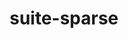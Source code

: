 ---
title: "suite-sparse"
layout: cache
categories: [package, develop]
meta: {"compilers": ["gcc@11.4.0", "gcc@13.2.0", "gcc@9.4.0", "intel-oneapi-compilers@2024.2.1", "intel-oneapi-compilers@2025.1.0"], "num_specs": 68, "num_specs_by_stack": {"e4s": 24, "e4s-neoverse-v2": 9, "e4s-neoverse_v1": 2, "e4s-oneapi": 13, "e4s-power": 2, "ml-linux-x86_64-rocm": 9, "root": 68, "tutorial": 9}, "oss": ["ubuntu20.04", "ubuntu22.04", "ubuntu24.04"], "platforms": ["linux"], "stacks": ["e4s", "e4s-neoverse-v2", "e4s-neoverse_v1", "e4s-oneapi", "e4s-power", "ml-linux-x86_64-rocm", "root", "tutorial"], "targets": ["neoverse_v1", "neoverse_v2", "ppc64le", "x86_64_v3"], "versions": ["5.10.1", "7.3.1", "7.7.0", "7.8.3"]}
spec_details: [{"compiler": "gcc@11.4.0", "hash": "23vdp3w6lrfo76sfck7mmjydfkrt2g3m", "os": "ubuntu22.04", "platform": "linux", "size": "-", "stacks": ["e4s", "root"], "target": "x86_64_v3", "variants": ["build_system=generic", "~cuda", "~graphblas", "~openmp", "+pic"], "versions": ["7.8.3"]}, {"compiler": "gcc@11.4.0", "hash": "35l7kts22kxsx7gnw6ezrczwt2lvjehe", "os": "ubuntu22.04", "platform": "linux", "size": "-", "stacks": ["root", "tutorial"], "target": "x86_64_v3", "variants": ["build_system=generic", "~cuda", "~graphblas", "~openmp", "+pic", "~tbb"], "versions": ["5.10.1"]}, {"compiler": "gcc@11.4.0", "hash": "3fk3xfi4a462sqopoamexeo4khsyx23s", "os": "ubuntu22.04", "platform": "linux", "size": "-", "stacks": ["e4s", "root"], "target": "x86_64_v3", "variants": ["build_system=generic", "~cuda", "~graphblas", "~openmp", "+pic"], "versions": ["7.7.0"]}, {"compiler": "gcc@11.4.0", "hash": "3kkefwg6d7lpuu2wyyrd5sjur3gw47zm", "os": "ubuntu22.04", "platform": "linux", "size": "-", "stacks": ["e4s", "root"], "target": "x86_64_v3", "variants": ["build_system=generic", "~cuda", "~graphblas", "~openmp", "+pic"], "versions": ["7.8.3"]}, {"compiler": "gcc@11.4.0", "hash": "45sl4ya2sw3negrwlxtoplhyzlldfh5p", "os": "ubuntu22.04", "platform": "linux", "size": "-", "stacks": ["e4s", "root"], "target": "x86_64_v3", "variants": ["build_system=generic", "~cuda", "~graphblas", "~openmp", "+pic"], "versions": ["7.8.3"]}, {"compiler": "gcc@11.4.0", "hash": "4gg65e4w3wwnarmnodd6bcfhpr7dm2ry", "os": "ubuntu22.04", "platform": "linux", "size": "-", "stacks": ["e4s", "root"], "target": "x86_64_v3", "variants": ["build_system=generic", "~cuda", "~graphblas", "~openmp", "+pic"], "versions": ["7.7.0"]}, {"compiler": "gcc@13.2.0", "hash": "4xzlmwri4u3paxwe55utpvsq7a57wcnw", "os": "ubuntu24.04", "platform": "linux", "size": "-", "stacks": ["ml-linux-x86_64-rocm", "root"], "target": "x86_64_v3", "variants": ["build_system=generic", "~cuda", "~graphblas", "~openmp", "+pic"], "versions": ["7.8.3"]}, {"compiler": "intel-oneapi-compilers@2024.2.1", "hash": "5ods5unnzk4wmlizmw3osa2p4rlc6hfc", "os": "ubuntu22.04", "platform": "linux", "size": "-", "stacks": ["e4s-oneapi", "root"], "target": "x86_64_v3", "variants": ["build_system=generic", "~cuda", "~graphblas", "~openmp", "+pic"], "versions": ["7.8.3"]}, {"compiler": "intel-oneapi-compilers@2024.2.1", "hash": "5otkqklbywvsoyz4n2rrdftfbo5o4zuj", "os": "ubuntu22.04", "platform": "linux", "size": "-", "stacks": ["e4s-oneapi", "root"], "target": "x86_64_v3", "variants": ["build_system=generic", "~cuda", "~graphblas", "~openmp", "+pic"], "versions": ["7.3.1"]}, {"compiler": "gcc@11.4.0", "hash": "5rirzbesh5a7sobpqpvb6wzjvnmxmmxj", "os": "ubuntu22.04", "platform": "linux", "size": "-", "stacks": ["e4s", "root"], "target": "x86_64_v3", "variants": ["build_system=generic", "~cuda", "~graphblas", "~openmp", "+pic"], "versions": ["7.3.1"]}, {"compiler": "gcc@13.2.0", "hash": "65cxutentyswwkv5eyvuhujhwz6e5x65", "os": "ubuntu24.04", "platform": "linux", "size": "-", "stacks": ["ml-linux-x86_64-rocm", "root"], "target": "x86_64_v3", "variants": ["build_system=generic", "~cuda", "~graphblas", "~openmp", "+pic"], "versions": ["7.8.3"]}, {"compiler": "intel-oneapi-compilers@2025.1.0", "hash": "6xfktrs7e3sxs5choqvt2gserkiu3wmh", "os": "ubuntu22.04", "platform": "linux", "size": "-", "stacks": ["e4s-oneapi", "root"], "target": "x86_64_v3", "variants": ["build_system=generic", "~cuda", "~graphblas", "~openmp", "+pic"], "versions": ["7.3.1"]}, {"compiler": "intel-oneapi-compilers@2025.1.0", "hash": "6ynaiexp7zbwdhobhuyb4syk3yh7kg5w", "os": "ubuntu22.04", "platform": "linux", "size": "-", "stacks": ["e4s-oneapi", "root"], "target": "x86_64_v3", "variants": ["build_system=generic", "~cuda", "~graphblas", "~openmp", "+pic"], "versions": ["7.3.1"]}, {"compiler": "gcc@13.2.0", "hash": "734gglyftjeeoql3ar5asebphgldss57", "os": "ubuntu24.04", "platform": "linux", "size": "-", "stacks": ["ml-linux-x86_64-rocm", "root"], "target": "x86_64_v3", "variants": ["build_system=generic", "~cuda", "~graphblas", "~openmp", "+pic"], "versions": ["7.8.3"]}, {"compiler": "gcc@11.4.0", "hash": "7rdyjzpq2tijjwn4vkhnzxxkkchb2zf6", "os": "ubuntu22.04", "platform": "linux", "size": "-", "stacks": ["e4s", "root"], "target": "x86_64_v3", "variants": ["build_system=generic", "~cuda", "~graphblas", "~openmp", "+pic"], "versions": ["7.3.1"]}, {"compiler": "gcc@13.2.0", "hash": "a7cfrjurvwk4epetdmjugyihf3wwaucn", "os": "ubuntu24.04", "platform": "linux", "size": "-", "stacks": ["ml-linux-x86_64-rocm", "root"], "target": "x86_64_v3", "variants": ["build_system=generic", "~cuda", "~graphblas", "~openmp", "+pic"], "versions": ["7.8.3"]}, {"compiler": "gcc@11.4.0", "hash": "ag5bnzhd5mfdkf27u6qkh5en3z4tukpy", "os": "ubuntu22.04", "platform": "linux", "size": "-", "stacks": ["e4s", "root"], "target": "x86_64_v3", "variants": ["build_system=generic", "~cuda", "~graphblas", "~openmp", "+pic"], "versions": ["7.7.0"]}, {"compiler": "gcc@11.4.0", "hash": "an5d6l5m7jfeaf3b7dafpkktfq6h6tcm", "os": "ubuntu22.04", "platform": "linux", "size": "-", "stacks": ["e4s", "root"], "target": "x86_64_v3", "variants": ["build_system=generic", "~cuda", "~graphblas", "~openmp", "+pic"], "versions": ["7.8.3"]}, {"compiler": "gcc@11.4.0", "hash": "b3shij3j6wnkj7rsm26znkuka3qh2nfa", "os": "ubuntu22.04", "platform": "linux", "size": "-", "stacks": ["e4s-neoverse_v1", "root"], "target": "neoverse_v1", "variants": ["build_system=generic", "~cuda", "~graphblas", "~openmp", "+pic"], "versions": ["7.3.1"]}, {"compiler": "gcc@11.4.0", "hash": "b6wofshedr5pgfj4pkke4cxb2twlgkp2", "os": "ubuntu22.04", "platform": "linux", "size": "-", "stacks": ["e4s", "root"], "target": "x86_64_v3", "variants": ["build_system=generic", "~cuda", "~graphblas", "~openmp", "+pic"], "versions": ["7.7.0"]}, {"compiler": "gcc@11.4.0", "hash": "bmjdub2laia7kkscx67co4au7psy3yps", "os": "ubuntu22.04", "platform": "linux", "size": "-", "stacks": ["e4s", "root"], "target": "x86_64_v3", "variants": ["build_system=generic", "~cuda", "~graphblas", "~openmp", "+pic"], "versions": ["7.7.0"]}, {"compiler": "intel-oneapi-compilers@2024.2.1", "hash": "cgo4pjdga2bojaejxkqv7zlzqih7p6v3", "os": "ubuntu22.04", "platform": "linux", "size": "-", "stacks": ["e4s-oneapi", "root"], "target": "x86_64_v3", "variants": ["build_system=generic", "~cuda", "~graphblas", "~openmp", "+pic"], "versions": ["7.8.3"]}, {"compiler": "gcc@9.4.0", "hash": "dawwaldlsmoytnf534kaqkwm4j3zddld", "os": "ubuntu20.04", "platform": "linux", "size": "-", "stacks": ["e4s-power", "root"], "target": "ppc64le", "variants": ["build_system=generic", "~cuda", "~graphblas", "~openmp", "+pic"], "versions": ["7.3.1"]}, {"compiler": "gcc@11.4.0", "hash": "dfgosfhprats5zcig6b2voclzcp22fas", "os": "ubuntu22.04", "platform": "linux", "size": "-", "stacks": ["root", "tutorial"], "target": "x86_64_v3", "variants": ["build_system=generic", "~cuda", "~graphblas", "~openmp", "+pic", "~tbb"], "versions": ["5.10.1"]}, {"compiler": "gcc@11.4.0", "hash": "dicefdpqc3l22o5j5epxv2pt36neq7kd", "os": "ubuntu22.04", "platform": "linux", "size": "-", "stacks": ["e4s", "root"], "target": "x86_64_v3", "variants": ["build_system=generic", "~cuda", "~graphblas", "~openmp", "+pic"], "versions": ["7.8.3"]}, {"compiler": "gcc@11.4.0", "hash": "fs6jq2ablsj23t2wtumpo7knwgjbs5w5", "os": "ubuntu22.04", "platform": "linux", "size": "-", "stacks": ["root", "tutorial"], "target": "x86_64_v3", "variants": ["build_system=generic", "~cuda", "~graphblas", "~openmp", "+pic", "~tbb"], "versions": ["5.10.1"]}, {"compiler": "gcc@9.4.0", "hash": "ftkpe27ijb62xqmfmmhpxdf36u6bsnwy", "os": "ubuntu20.04", "platform": "linux", "size": "-", "stacks": ["e4s-power", "root"], "target": "ppc64le", "variants": ["build_system=generic", "~cuda", "~graphblas", "~openmp", "+pic"], "versions": ["7.3.1"]}, {"compiler": "gcc@11.4.0", "hash": "gtesns227wcpw5k7k3hbdb3yxzifht4n", "os": "ubuntu22.04", "platform": "linux", "size": "-", "stacks": ["e4s-neoverse-v2", "root"], "target": "neoverse_v2", "variants": ["build_system=generic", "~cuda", "~graphblas", "~openmp", "+pic"], "versions": ["7.3.1"]}, {"compiler": "gcc@11.4.0", "hash": "gw4vyszkyrwv7f3y3vevyjqd7memxufk", "os": "ubuntu22.04", "platform": "linux", "size": "-", "stacks": ["e4s", "root"], "target": "x86_64_v3", "variants": ["build_system=generic", "~cuda", "~graphblas", "~openmp", "+pic"], "versions": ["7.3.1"]}, {"compiler": "gcc@11.4.0", "hash": "heyptpkxz7ggfevyj5s7pccan52zfj4c", "os": "ubuntu22.04", "platform": "linux", "size": "-", "stacks": ["e4s", "root"], "target": "x86_64_v3", "variants": ["build_system=generic", "~cuda", "~graphblas", "~openmp", "+pic"], "versions": ["7.3.1"]}, {"compiler": "gcc@11.4.0", "hash": "hs7ge57c5ze2446j444rp4fcafxdrfez", "os": "ubuntu22.04", "platform": "linux", "size": "-", "stacks": ["e4s-neoverse_v1", "root"], "target": "neoverse_v1", "variants": ["build_system=generic", "~cuda", "~graphblas", "~openmp", "+pic"], "versions": ["7.3.1"]}, {"compiler": "gcc@11.4.0", "hash": "huegzsd7auwhvpoez4bv7njlfwtrrxrr", "os": "ubuntu22.04", "platform": "linux", "size": "-", "stacks": ["e4s-neoverse-v2", "root"], "target": "neoverse_v2", "variants": ["build_system=generic", "~cuda", "~graphblas", "~openmp", "+pic"], "versions": ["7.3.1"]}, {"compiler": "gcc@13.2.0", "hash": "if6bw5jaczb7ee5ixuetbsznub5rz7r7", "os": "ubuntu24.04", "platform": "linux", "size": "-", "stacks": ["ml-linux-x86_64-rocm", "root"], "target": "x86_64_v3", "variants": ["build_system=generic", "~cuda", "~graphblas", "~openmp", "+pic"], "versions": ["7.8.3"]}, {"compiler": "intel-oneapi-compilers@2025.1.0", "hash": "isp2izdb2ywkjnkbuyf7ywi6mqpywajm", "os": "ubuntu22.04", "platform": "linux", "size": "-", "stacks": ["e4s-oneapi", "root"], "target": "x86_64_v3", "variants": ["build_system=generic", "~cuda", "~graphblas", "~openmp", "+pic"], "versions": ["7.3.1"]}, {"compiler": "gcc@11.4.0", "hash": "jglz3e7vkrskw55lovw4ersvujmaq7fa", "os": "ubuntu22.04", "platform": "linux", "size": "-", "stacks": ["root", "tutorial"], "target": "x86_64_v3", "variants": ["build_system=generic", "~cuda", "~graphblas", "~openmp", "+pic", "~tbb"], "versions": ["5.10.1"]}, {"compiler": "gcc@11.4.0", "hash": "jvb7cdoaqnse2mn37qqqp26wnmuqb27n", "os": "ubuntu22.04", "platform": "linux", "size": "-", "stacks": ["e4s-neoverse-v2", "root"], "target": "neoverse_v2", "variants": ["build_system=generic", "~cuda", "~graphblas", "~openmp", "+pic"], "versions": ["7.3.1"]}, {"compiler": "gcc@11.4.0", "hash": "k3dl3l3xv6vonqdtdw6alf7oawu7x4e4", "os": "ubuntu22.04", "platform": "linux", "size": "-", "stacks": ["e4s-neoverse-v2", "root"], "target": "neoverse_v2", "variants": ["build_system=generic", "~cuda", "~graphblas", "~openmp", "+pic"], "versions": ["7.3.1"]}, {"compiler": "gcc@11.4.0", "hash": "k7qejcybtl3bxpyovtyohadjzvj2r37t", "os": "ubuntu22.04", "platform": "linux", "size": "-", "stacks": ["root", "tutorial"], "target": "x86_64_v3", "variants": ["build_system=generic", "~cuda", "~graphblas", "~openmp", "+pic", "~tbb"], "versions": ["5.10.1"]}, {"compiler": "gcc@11.4.0", "hash": "leaz6yrr2bxdnrqtaghczv3iceeds4uw", "os": "ubuntu22.04", "platform": "linux", "size": "-", "stacks": ["e4s", "root"], "target": "x86_64_v3", "variants": ["build_system=generic", "~cuda", "~graphblas", "~openmp", "+pic"], "versions": ["7.7.0"]}, {"compiler": "gcc@11.4.0", "hash": "lnxl4cfewuyzxuqz2molhmrhbevxuir7", "os": "ubuntu22.04", "platform": "linux", "size": "-", "stacks": ["e4s", "root"], "target": "x86_64_v3", "variants": ["build_system=generic", "~cuda", "~graphblas", "~openmp", "+pic"], "versions": ["7.3.1"]}, {"compiler": "gcc@11.4.0", "hash": "mat2ffdj5ixpksl7v6welvjrbhzqdcd2", "os": "ubuntu22.04", "platform": "linux", "size": "-", "stacks": ["e4s-neoverse-v2", "root"], "target": "neoverse_v2", "variants": ["build_system=generic", "~cuda", "~graphblas", "~openmp", "+pic"], "versions": ["7.3.1"]}, {"compiler": "gcc@11.4.0", "hash": "nbf4iovf5ll4nsulm6tryofbo6iaxdla", "os": "ubuntu22.04", "platform": "linux", "size": "-", "stacks": ["e4s-neoverse-v2", "root"], "target": "neoverse_v2", "variants": ["build_system=generic", "~cuda", "~graphblas", "~openmp", "+pic"], "versions": ["7.3.1"]}, {"compiler": "intel-oneapi-compilers@2024.2.1", "hash": "ndjkjtqnze3hol5u5ln64hkjwrmnhw6e", "os": "ubuntu22.04", "platform": "linux", "size": "-", "stacks": ["e4s-oneapi", "root"], "target": "x86_64_v3", "variants": ["build_system=generic", "~cuda", "~graphblas", "~openmp", "+pic"], "versions": ["7.8.3"]}, {"compiler": "gcc@13.2.0", "hash": "nlfak7ilgvxygbuet2d5r44s6om3uxux", "os": "ubuntu24.04", "platform": "linux", "size": "-", "stacks": ["ml-linux-x86_64-rocm", "root"], "target": "x86_64_v3", "variants": ["build_system=generic", "~cuda", "~graphblas", "~openmp", "+pic"], "versions": ["7.8.3"]}, {"compiler": "gcc@11.4.0", "hash": "nto3ogkx4jg26q5btn6yvcdlkjiiqis5", "os": "ubuntu22.04", "platform": "linux", "size": "-", "stacks": ["root", "tutorial"], "target": "x86_64_v3", "variants": ["build_system=generic", "~cuda", "~graphblas", "~openmp", "+pic", "~tbb"], "versions": ["5.10.1"]}, {"compiler": "gcc@11.4.0", "hash": "ocfbq7fxdhk7ylch7qy3kxcwhxni3xgk", "os": "ubuntu22.04", "platform": "linux", "size": "-", "stacks": ["e4s", "root"], "target": "x86_64_v3", "variants": ["build_system=generic", "~cuda", "~graphblas", "~openmp", "+pic"], "versions": ["7.7.0"]}, {"compiler": "intel-oneapi-compilers@2025.1.0", "hash": "oop7yqqymp2rlznlucldhdfaym667tu6", "os": "ubuntu22.04", "platform": "linux", "size": "-", "stacks": ["e4s-oneapi", "root"], "target": "x86_64_v3", "variants": ["build_system=generic", "~cuda", "~graphblas", "~openmp", "+pic"], "versions": ["7.3.1"]}, {"compiler": "gcc@11.4.0", "hash": "ov3cqcfemgxoa3ommb3temeaaucihdap", "os": "ubuntu22.04", "platform": "linux", "size": "-", "stacks": ["root", "tutorial"], "target": "x86_64_v3", "variants": ["build_system=generic", "~cuda", "~graphblas", "~openmp", "+pic", "~tbb"], "versions": ["5.10.1"]}, {"compiler": "gcc@11.4.0", "hash": "oyvcyoudtrna6qtddp33zpjpltuywr65", "os": "ubuntu22.04", "platform": "linux", "size": "-", "stacks": ["root", "tutorial"], "target": "x86_64_v3", "variants": ["build_system=generic", "~cuda", "~graphblas", "~openmp", "+pic", "~tbb"], "versions": ["5.10.1"]}, {"compiler": "gcc@11.4.0", "hash": "pb2ehindtgjjzevgqr2qsl5foxhbnjkf", "os": "ubuntu22.04", "platform": "linux", "size": "-", "stacks": ["e4s", "root"], "target": "x86_64_v3", "variants": ["build_system=generic", "~cuda", "~graphblas", "~openmp", "+pic"], "versions": ["7.3.1"]}, {"compiler": "gcc@11.4.0", "hash": "powylofyyt63amdfgc3gzm77piwwdf64", "os": "ubuntu22.04", "platform": "linux", "size": "-", "stacks": ["e4s", "root"], "target": "x86_64_v3", "variants": ["build_system=generic", "~cuda", "~graphblas", "~openmp", "+pic"], "versions": ["7.8.3"]}, {"compiler": "gcc@11.4.0", "hash": "psfsyhbktciarcox6rashfdjvhaj7gii", "os": "ubuntu22.04", "platform": "linux", "size": "-", "stacks": ["e4s-neoverse-v2", "root"], "target": "neoverse_v2", "variants": ["build_system=generic", "~cuda", "~graphblas", "~openmp", "+pic"], "versions": ["7.3.1"]}, {"compiler": "intel-oneapi-compilers@2025.1.0", "hash": "px4xi4h3fheiz7xzgwcgqjhryz3qnxyw", "os": "ubuntu22.04", "platform": "linux", "size": "-", "stacks": ["e4s-oneapi", "root"], "target": "x86_64_v3", "variants": ["build_system=generic", "~cuda", "~graphblas", "~openmp", "+pic"], "versions": ["7.3.1"]}, {"compiler": "gcc@11.4.0", "hash": "pxv4cwp3vdlzodgkwg5k4k2aq3vqnnw2", "os": "ubuntu22.04", "platform": "linux", "size": "-", "stacks": ["e4s", "root"], "target": "x86_64_v3", "variants": ["build_system=generic", "~cuda", "~graphblas", "~openmp", "+pic"], "versions": ["7.7.0"]}, {"compiler": "gcc@11.4.0", "hash": "q3sh5zclyfsa7iqk2twaxsulci4mippd", "os": "ubuntu22.04", "platform": "linux", "size": "-", "stacks": ["e4s-neoverse-v2", "root"], "target": "neoverse_v2", "variants": ["build_system=generic", "~cuda", "~graphblas", "~openmp", "+pic"], "versions": ["7.3.1"]}, {"compiler": "gcc@13.2.0", "hash": "q5qtzx7xgnc34oxnyclfn3c7gqizn3uk", "os": "ubuntu24.04", "platform": "linux", "size": "-", "stacks": ["ml-linux-x86_64-rocm", "root"], "target": "x86_64_v3", "variants": ["build_system=generic", "~cuda", "~graphblas", "~openmp", "+pic"], "versions": ["7.8.3"]}, {"compiler": "gcc@11.4.0", "hash": "qjujrcig4tl7by4qwlu7y7ywlg2n34v3", "os": "ubuntu22.04", "platform": "linux", "size": "-", "stacks": ["e4s", "root"], "target": "x86_64_v3", "variants": ["build_system=generic", "~cuda", "~graphblas", "~openmp", "+pic"], "versions": ["7.3.1"]}, {"compiler": "intel-oneapi-compilers@2025.1.0", "hash": "ra33hna2s3m4scbyjtzpblumggycsd6i", "os": "ubuntu22.04", "platform": "linux", "size": "-", "stacks": ["e4s-oneapi", "root"], "target": "x86_64_v3", "variants": ["build_system=generic", "~cuda", "~graphblas", "~openmp", "+pic"], "versions": ["7.3.1"]}, {"compiler": "gcc@13.2.0", "hash": "ruvjyukhjhflg2lm4siusshcd5ftw5ri", "os": "ubuntu24.04", "platform": "linux", "size": "-", "stacks": ["ml-linux-x86_64-rocm", "root"], "target": "x86_64_v3", "variants": ["build_system=generic", "~cuda", "~graphblas", "~openmp", "+pic"], "versions": ["7.8.3"]}, {"compiler": "gcc@11.4.0", "hash": "sosptnvxsapxjj6sqf2u4ls6qbxdcmmt", "os": "ubuntu22.04", "platform": "linux", "size": "-", "stacks": ["e4s", "root"], "target": "x86_64_v3", "variants": ["build_system=generic", "~cuda", "~graphblas", "~openmp", "+pic"], "versions": ["7.8.3"]}, {"compiler": "gcc@11.4.0", "hash": "thnj7nllo65l3ltryqqxzgxiomdtzb77", "os": "ubuntu22.04", "platform": "linux", "size": "-", "stacks": ["e4s", "root"], "target": "x86_64_v3", "variants": ["build_system=generic", "~cuda", "~graphblas", "~openmp", "+pic"], "versions": ["7.3.1"]}, {"compiler": "gcc@13.2.0", "hash": "thwo4iz5jmsxv5jkwnpeytwjp2cdmj2i", "os": "ubuntu24.04", "platform": "linux", "size": "-", "stacks": ["ml-linux-x86_64-rocm", "root"], "target": "x86_64_v3", "variants": ["build_system=generic", "~cuda", "~graphblas", "~openmp", "+pic"], "versions": ["7.8.3"]}, {"compiler": "gcc@11.4.0", "hash": "uqy24pf433fw4p2zms7e6jhnoagivgeb", "os": "ubuntu22.04", "platform": "linux", "size": "-", "stacks": ["e4s", "root"], "target": "x86_64_v3", "variants": ["build_system=generic", "~cuda", "~graphblas", "~openmp", "+pic"], "versions": ["7.8.3"]}, {"compiler": "intel-oneapi-compilers@2025.1.0", "hash": "v4qalrcekx7aliymctwchkkxphnpousz", "os": "ubuntu22.04", "platform": "linux", "size": "-", "stacks": ["e4s-oneapi", "root"], "target": "x86_64_v3", "variants": ["build_system=generic", "~cuda", "~graphblas", "~openmp", "+pic"], "versions": ["7.3.1"]}, {"compiler": "gcc@11.4.0", "hash": "wa6lyfcws72q6p5p5smlm7lncnm2lifh", "os": "ubuntu22.04", "platform": "linux", "size": "-", "stacks": ["e4s-neoverse-v2", "root"], "target": "neoverse_v2", "variants": ["build_system=generic", "~cuda", "~graphblas", "~openmp", "+pic"], "versions": ["7.3.1"]}, {"compiler": "intel-oneapi-compilers@2024.2.1", "hash": "yh733tcqdbvqg5rt4644u3ctlhp27n2c", "os": "ubuntu22.04", "platform": "linux", "size": "-", "stacks": ["e4s-oneapi", "root"], "target": "x86_64_v3", "variants": ["build_system=generic", "~cuda", "~graphblas", "~openmp", "+pic"], "versions": ["7.3.1"]}, {"compiler": "intel-oneapi-compilers@2024.2.1", "hash": "yjvppbs3jnf6vnnire5rff2xpka5akep", "os": "ubuntu22.04", "platform": "linux", "size": "-", "stacks": ["e4s-oneapi", "root"], "target": "x86_64_v3", "variants": ["build_system=generic", "~cuda", "~graphblas", "~openmp", "+pic"], "versions": ["7.3.1"]}, {"compiler": "gcc@11.4.0", "hash": "zt63e6ytomumhk5u5qmualfbk5ofnafm", "os": "ubuntu22.04", "platform": "linux", "size": "-", "stacks": ["root", "tutorial"], "target": "x86_64_v3", "variants": ["build_system=generic", "~cuda", "~graphblas", "~openmp", "+pic", "~tbb"], "versions": ["5.10.1"]}]
---